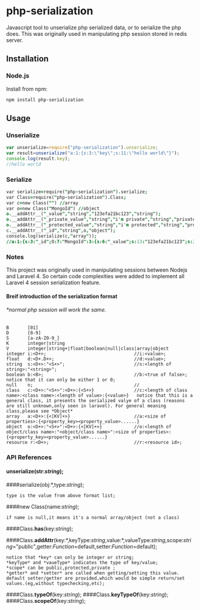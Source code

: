  php-serialization
==================
Javascript tool to unserialize php serialized data, or to serialize the php does. This was originally used in manipulating php session stored in redis server.


Installation
------------

### Node.js

Install from npm:
```sh
npm install php-serialization
```

Usage
-----
### Unserialize
```js
var unserialize=require("php-serialization").unserialize;
var result=unserialize("a:1:{s:3:\"key\";s:11:\"hello world\"}");
console.log(result.key);
//hello world
```

### Serialize
```j
var serialize=require("php-serialization").serialize;
var Class=require("php-serialization").Class;
var c=new Class("") //array
var o=new Class("MongoId") //object
o.__addAttr__("_value","string","123efa21bc123","string");
o.__addAttr__("_private_value","string","i'm private","string","private");
o.__addAttr__("_protected_value","string","i'm protected","string","protected");
c.__addAttr__("_id","string",o,"object");
console.log(serialize(c,"array"));
//a:1:{s:3:"_id";O:7:"MongoId":3:{s:6:"_value";s:13:"123efa21bc123";s:23:"MongoId_private_value";s:11:"i'm private";s:19:"*_protected_value";s:13:"i'm protected";}}
```

### Notes

This project was originally used in manipulating sessions between Nodejs and Laravel 4. So certain code complexities were added to implement all Laravel 4 session serialization feature.

#### Breif introduction of the serialization format
######     *normal php session will work the same.

```
B       [01]
D       [0-9]
S       [a-zA-Z0-9_]
K       integer|string
V       integer|string+|float|boolean|null|class|array|object
integer i:<D+>;                                 //i:<value>;
float   d:<D+.D+>;                              //d:<value>;
string  s:<D+>:"<S+>";                          //s:<length of string>:"<string>";
boolean b:<B>;                                  //b:<true of false>; notice that it can only be either 1 or 0;
null    n;                                      //
class   c:<D+>:"<S+>":<D+>:{<S+>}               //c:<length of class name>:<class name>:<length of value>:{<value>}   notice that this is a general class, it presents the serialized valye of a class (reasons are still unknown,only seen in laravel). For general meaning class,please see *Object*
array   a:<D+>:{<[KV]+>}                        //a:<size of properties>:{<property_key><property_value>......}
object  o:<D+>:"<S+>":<D+>:{<[KV]+>}            //o:<length of object/class name>:"<object/class name>":<size of properties>:{<property_key><property_value>......}
resource r:<D+>;                                //r:<resource id>;
```

### API References
#### unserialize(str:*string*);            
####serialize(obj:\*,type:*string*);   
```
type is the value from above format list;
```
####new Class(name:*string*); 
```
if name is null,it means it's a normal array/object (not a class)
```
####Class.__has__(key:*string*);

####Class.__addAttr__(key:\*,keyType:*string*,value:\*,valueType:*string*,scope:*string*="public",getter:*Function*=default,setter:*Function*=default);
```
notice that *key* can only be integer or string;
*keyType* and *vaueType* indicates the type of key/value;
*scope* can be public,protected,private ;
*getter* and *setter* are called when getting/setting this value. default setter/getter are provided,which would be simple return/set values.(eg,without typechecking,etc);
```
####Class.__typeOf__(key:*string*);
####Class.__keyTypeOf__(key:*string*);
####Class.__scopeOf__(key:*string*);


